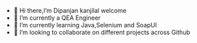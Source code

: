 - 👋 Hi there,I’m Dipanjan kanjilal welcome
- 👀 I’m currently a QEA Engineer
- 🌱 I’m currently learning Java,Selenium and SoapUI
- 💞️ I’m looking to collaborate on different projects across Github

<!---
Dipanjankanjilal22/Dipanjankanjilal22 is a ✨ special ✨ repository because its `README.md` (this file) appears on your GitHub profile.
You can click the Preview link to take a look at your changes.
--->
